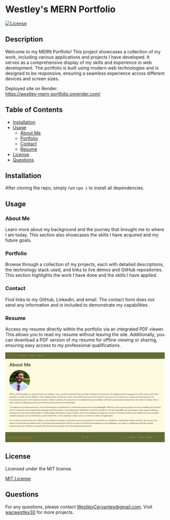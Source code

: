 # Westley's MERN Portfolio

[![License](https://img.shields.io/badge/License-MIT-green.svg)](https://opensource.org/licenses/MIT)

## Description

Welcome to my MERN Portfolio! This project showcases a collection of my work, including various applications and projects I have developed. It serves as a comprehensive display of my skills and experience in web development. The portfolio is built using modern web technologies and is designed to be responsive, ensuring a seamless experience across different devices and screen sizes.

Deployed site on Render:\
https://westley-mern-portfolio.onrender.com/

## Table of Contents

- [Installation](#installation)
- [Usage](#usage)
  - [About Me](#about-me)
  - [Portfolio](#portfolio)
  - [Contact](#contact)
  - [Resume](#resume)
- [License](#license)
- [Questions](#questions)

## Installation

After cloning the repo, simply run `npm i` to install all dependencies.

## Usage

### About Me
Learn more about my background and the journey that brought me to where I am today. This section also showcases the skills I have acquired and my future goals.

### Portfolio
Browse through a collection of my projects, each with detailed descriptions, the technology stack used, and links to live demos and GitHub repositories. This section highlights the work I have done and the skills I have applied.

### Contact
Find links to my GitHub, LinkedIn, and email. The contact form does not send any information and is included to demonstrate my capabilities.

### Resume
Access my resume directly within the portfolio via an integrated PDF viewer. This allows you to read my resume without leaving the site. Additionally, you can download a PDF version of my resume for offline viewing or sharing, ensuring easy access to my professional qualifications.

![Screenshot of my Portfolio Project About Me page.](public/assets/images/PortfolioProject.png)

## License

Licensed under the MIT license.

[MIT License](https://opensource.org/licenses/MIT)

## Questions

For any questions, please contact WestleyCervantes@gmail.com. Visit [wacwestley30](https://github.com/wacwestley30) for more projects.
